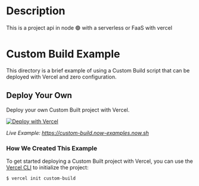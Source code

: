 # Description
This is a project api in node 🟢 with a serverless or FaaS with vercel

# Custom Build Example

This directory is a brief example of using a Custom Build script that can be deployed with Vercel and zero configuration.

## Deploy Your Own

Deploy your own Custom Built project with Vercel.

[![Deploy with Vercel](https://vercel.com/button)](https://vercel.com/new/clone?repository-url=https://github.com/vercel/vercel/tree/main/examples/custom-build)

_Live Example: https://custom-build.now-examples.now.sh_

### How We Created This Example

To get started deploying a Custom Built project with Vercel, you can use the [Vercel CLI](https://vercel.com/download) to initialize the project:

```shell
$ vercel init custom-build
```
